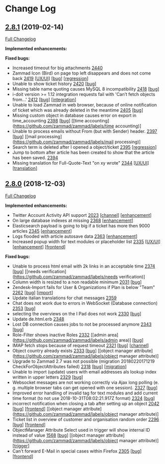 # Change Log

## [2.8.1](https://github.com/zammad/zammad/tree/2.8.1) (2019-02-14)
[Full Changelog](https://github.com/zammad/zammad/compare/2.8.0...2.8.1)

**Implemented enhancements:**

**Fixed bugs:**
- Increased timeout for big attachments [2440](https://github.com/zammad/zammad/pull/2440)
- Zammad Icon (Bird) on page top left disappears and does not come back [2419](https://github.com/zammad/zammad/issues/2419) [[UX/UI](https://github.com/zammad/zammad/labels/UX/UI)] [[bug](https://github.com/zammad/zammad/labels/bug)] [[regression](https://github.com/zammad/zammad/labels/regression)]
- Unable to show ticket history [2420](https://github.com/zammad/zammad/issues/2420) [[bug](https://github.com/zammad/zammad/labels/bug)]
- Missing table name quoting causes MySQL 8 incompatibility [2418](https://github.com/zammad/zammad/issues/2418) [[bug](https://github.com/zammad/zammad/labels/bug)]
- i-doit version >= 1.12 integration requests fail with 'Can’t fetch objects from...' [2412](https://github.com/zammad/zammad/issues/2412) [[bug](https://github.com/zammad/zammad/labels/bug)] [[integration](https://github.com/zammad/zammad/labels/integration)]
- Unable to load Zammad in web browser, because of online notification of ticket which was already deleted in the meantime [2405](https://github.com/zammad/zammad/issues/2405) [[bug](https://github.com/zammad/zammad/labels/bug)]
- Missing custom object in database causes error on export in time_accounting [2398](https://github.com/zammad/zammad/issues/2398) [[bug](https://github.com/zammad/zammad/labels/bug)] [[time accounting](https://github.com/zammad/zammad/labels/time accounting)]
- Unable to process emails without From (but with Sender) header. [2397](https://github.com/zammad/zammad/issues/2397) [[bug](https://github.com/zammad/zammad/labels/bug)] [[mail processing](https://github.com/zammad/zammad/labels/mail processing)]
- Search term is deleted after I opened a object/ticket [2395](https://github.com/zammad/zammad/issues/2395) [[regression](https://github.com/zammad/zammad/labels/regression)]
- Jump to bottom after article has been created to show that the article has been saved. [2394](https://github.com/zammad/zammad/issues/2394)
- Missing translation for Full-Quote-Text "on xy wrote" [2344](https://github.com/zammad/zammad/issues/2344) [[UX/UI](https://github.com/zammad/zammad/labels/UX/UI)] [[translation](https://github.com/zammad/zammad/labels/translation)]


## [2.8.0](https://github.com/zammad/zammad/tree/2.8.0) (2018-12-03)
[Full Changelog](https://github.com/zammad/zammad/compare/2.7.0...2.8.0)

**Implemented enhancements:**
- Twitter Account Activity API support [2023](https://github.com/zammad/zammad/issues/2023) [[channel](https://github.com/zammad/zammad/labels/channel)] [[enhancement](https://github.com/zammad/zammad/labels/enhancement)]
- On large database indexes at missing [2368](https://github.com/zammad/zammad/issues/2368) [[enhancement](https://github.com/zammad/zammad/labels/enhancement)]
- Elasticsearch payload is going to big if a ticket has more then 9000 articles [2345](https://github.com/zammad/zammad/issues/2345) [[enhancement](https://github.com/zammad/zammad/labels/enhancement)]
- Logs flooded with article autosave data [2363](https://github.com/zammad/zammad/issues/2363) [[enhancement](https://github.com/zammad/zammad/labels/enhancement)]
- Increased popup width for text modules or placeholder list [2335](https://github.com/zammad/zammad/pull/2335) [[UX/UI](https://github.com/zammad/zammad/labels/UX/UI)] [[enhancement](https://github.com/zammad/zammad/labels/enhancement)] [[frontend](https://github.com/zammad/zammad/labels/frontend)]

**Fixed bugs:**
- Unable to process html email with 2k links in an acceptable time [2374](https://github.com/zammad/zammad/issues/2374) [[bug](https://github.com/zammad/zammad/labels/bug)] [[needs verification](https://github.com/zammad/zammad/labels/needs verification)]
- Column width is resized to a non readable minimum [2031](https://github.com/zammad/zammad/issues/2031) [[bug](https://github.com/zammad/zammad/labels/bug)]
- Zendesk-Import fails for User & Organizations if Plan is below "Team" [2262](https://github.com/zammad/zammad/issues/2262) [[bug](https://github.com/zammad/zammad/labels/bug)] [[import](https://github.com/zammad/zammad/labels/import)]
- Update italian translations for chat messages [2359](https://github.com/zammad/zammad/pull/2359)
- Chat does not work due to errors in WebSocket (Database connection) [2353](https://github.com/zammad/zammad/issues/2353) [[bug](https://github.com/zammad/zammad/labels/bug)]
- selecting the overviews on the I Pad does not work [2330](https://github.com/zammad/zammad/issues/2330) [[bug](https://github.com/zammad/zammad/labels/bug)]
- Update de.html.erb [2348](https://github.com/zammad/zammad/pull/2348)
- Lost DB connection causes jobs to not be processed anymore [2343](https://github.com/zammad/zammad/issues/2343) [[bug](https://github.com/zammad/zammad/labels/bug)]
- Role-Filter shows inactive Roles [2332](https://github.com/zammad/zammad/issues/2332) [[admin area](https://github.com/zammad/zammad/labels/admin area)] [[bug](https://github.com/zammad/zammad/labels/bug)]
- IMAP fetch stops because of request timeout [2321](https://github.com/zammad/zammad/issues/2321) [[bug](https://github.com/zammad/zammad/labels/bug)] [[channel](https://github.com/zammad/zammad/labels/channel)]
- Object country already exists [2333](https://github.com/zammad/zammad/issues/2333) [[bug](https://github.com/zammad/zammad/labels/bug)] [[object manager attribute](https://github.com/zammad/zammad/labels/object manager attribute)]
- Upgrade to Zammad 2.7 was not possible (migration 20180220171219 CheckForObjectAttributes failed) [2318](https://github.com/zammad/zammad/issues/2318) [[bug](https://github.com/zammad/zammad/labels/bug)] [[migration](https://github.com/zammad/zammad/labels/migration)]
- Unable to import (update) users with email addresses als lookup index written in upper letters [2329](https://github.com/zammad/zammad/issues/2329) [[bug](https://github.com/zammad/zammad/labels/bug)]
- Websocket messages are not working correctly via Ajax long polling (e. g. multiple browser tabs can get opened with one session). [2327](https://github.com/zammad/zammad/issues/2327) [[bug](https://github.com/zammad/zammad/labels/bug)]
- Improved error handling of invalid tag for text modules and add current time format (to not use 2018-10-31T08:02:21.917Z format) [2324](https://github.com/zammad/zammad/issues/2324) [[bug](https://github.com/zammad/zammad/labels/bug)]
- incorrect notification when closing a tab after setting up an object [2042](https://github.com/zammad/zammad/issues/2042) [[bug](https://github.com/zammad/zammad/labels/bug)] [[frontend](https://github.com/zammad/zammad/labels/frontend)] [[object manager attribute](https://github.com/zammad/zammad/labels/object manager attribute)]
- Ticket list in overview of customer and organisation random order [2296](https://github.com/zammad/zammad/issues/2296) [[bug](https://github.com/zammad/zammad/labels/bug)] [[frontend](https://github.com/zammad/zammad/labels/frontend)]
- ObjectManager Attribute Select used in trigger will show internal ID instead of value [1568](https://github.com/zammad/zammad/issues/1568) [[bug](https://github.com/zammad/zammad/labels/bug)] [[object manager attribute](https://github.com/zammad/zammad/labels/object manager attribute)] [[trigger](https://github.com/zammad/zammad/labels/trigger)]
- Can't forward E-Mail in special cases within Firefox [2305](https://github.com/zammad/zammad/issues/2305) [[bug](https://github.com/zammad/zammad/labels/bug)] [[frontend](https://github.com/zammad/zammad/labels/frontend)]
